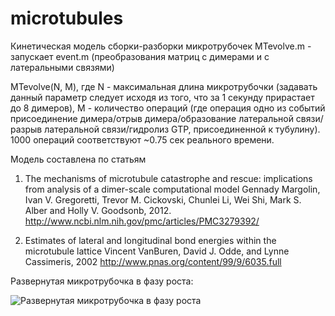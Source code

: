 microtubules
============

Кинетическая модель сборки-разборки микротрубочек
MTevolve.m - запускает event.m (преобразования матриц с димерами и с латеральными связями)

MTevolve(N, M), где N - максимальная длина микротрубочки (задавать данный параметр следует исходя из того, что за 1 секунду прирастает до 8 димеров), M - количество операций (где операция одно из событий присоединение димера/отрыв димера/образование латеральной связи/разрыв латеральной связи/гидролиз GTP, присоединенной к тубулину). 1000 операций соответствуют ~0.75 сек реального времени.

Модель составлена по статьям

1. The mechanisms of microtubule catastrophe and rescue: implications from analysis of a dimer-scale computational model
Gennady Margolin, Ivan V. Gregoretti, Trevor M. Cickovski, Chunlei Li, Wei Shi, Mark S. Alber and Holly V. Goodsonb, 2012.
http://www.ncbi.nlm.nih.gov/pmc/articles/PMC3279392/

2. Estimates of lateral and longitudinal bond energies within the microtubule lattice
Vincent VanBuren, David J. Odde, and Lynne Cassimeris, 2002
http://www.pnas.org/content/99/9/6035.full



Развернутая микротрубочка в фазу роста:

![Развернутая микротрубочка в фазу роста](http://i.imgur.com/6YOjuYR.gif)
